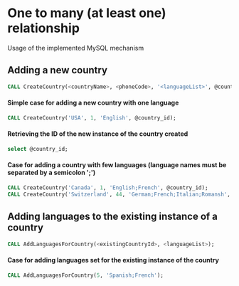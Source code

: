 # One to many (at least one) relationship

Usage of the implemented MySQL mechanism

## Adding a new country
```sql
CALL CreateCountry(<countryName>, <phoneCode>, '<languageList>', @country_id);
```

#### Simple case for adding a new country with one language
```sql
CALL CreateCountry('USA', 1, 'English', @country_id);
```

#### Retrieving the ID of the new instance of the country created
```sql
select @country_id;
```

#### Case for adding a country with few languages (language names must be separated by a semicolon ';')
```sql
CALL CreateCountry('Canada', 1, 'English;French', @country_id);
CALL CreateCountry('Switzerland', 44, 'German;French;Italian;Romansh', @country_id);
```

## Adding languages to the existing instance of a country
```sql
CALL AddLanguagesForCountry(<existingCountryId>, <languageList>);
```

#### Case for adding languages set for the existing instance of the country
```sql
CALL AddLanguagesForCountry(5, 'Spanish;French');
```


